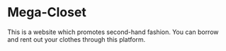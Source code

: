 # Mega-Closet

This is a website which promotes second-hand fashion.
You can borrow and rent out your clothes through this platform.

